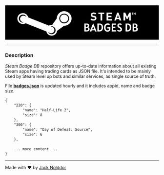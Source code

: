<div align="center">

![Alt](https://github.com/nolddor/steam-badges-db/raw/main/resources/banner.png "Steam Badges DB")

</div>

---
### Description

_Steam Badge DB_ repository offers up-to-date information about all existing Steam apps having trading cards as JSON file. It's intended to be mainly used by Steam level up bots and similar services, as single source of truth.

File **[badges.json](https://github.com/nolddor/steam-badges-db/raw/main/data/badges.json)** is updated hourly and it includes appid, name and badge size.
```
{
    "220": {
        "name": "Half-Life 2",
        "size": 8
    },
    "300": {
        "name": "Day of Defeat: Source",
        "size": 6
    },

    ... more content ...
}
```

---
Made with :heart: by [Jack Nolddor](https://steamcommunity.com/id/nolddor)
